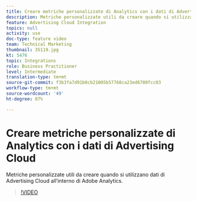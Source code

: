 ```yaml
---
title: Creare metriche personalizzate di Analytics con i dati di Advertising Cloud
description: Metriche personalizzate utili da creare quando si utilizzano dati di Advertising Cloud all’interno di Adobe Analytics.
feature: Advertising Cloud Integration
topics: null
activity: use
doc-type: feature video
team: Technical Marketing
thumbnail: 35119.jpg
kt: 5476
topic: Integrations
role: Business Practitioner
level: Intermediate
translation-type: tm+mt
source-git-commit: f3b3fa7d91b0cb21005b57768ca23ed6700fcc03
workflow-type: tm+mt
source-wordcount: '49'
ht-degree: 87%

---
```



# Creare metriche personalizzate di Analytics con i dati di Advertising Cloud

Metriche personalizzate utili da creare quando si utilizzano dati di Advertising Cloud all’interno di Adobe Analytics.

>[!VIDEO](https://video.tv.adobe.com/v/35119/?quality=12&learn=on)
